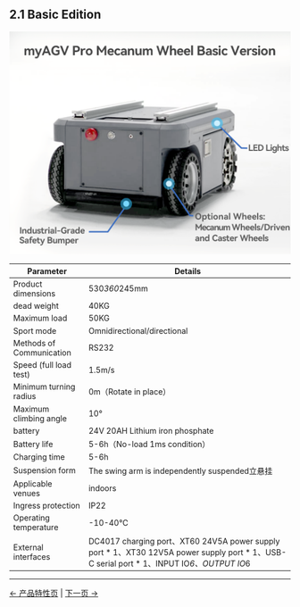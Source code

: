 ## 2.1 Basic Edition
![](../resources/2-ProductFeature/2.1/MyAGVProBasic.png) 

| Parameter                | Details                                                                                                                             |
|--------------------------|-------------------------------------------------------------------------------------------------------------------------------------|
| Product dimensions       | 530*360*245mm                                                                                                                       |
| dead weight              | 40KG                                                                                                                                |
| Maximum load             | 50KG                                                                                                                                |
| Sport mode               | Omnidirectional/directional                                                                                                         |
| Methods of Communication | RS232                                                                                                                               |
| Speed (full load test)   | 1.5m/s                                                                                                                              |
| Minimum turning radius   | 0m（Rotate in place）                                                                                                                 |
| Maximum climbing angle   | 10°                                                                                                                                 |
| battery	                 | 24V 20AH Lithium iron phosphate                                                                                                     |
| Battery life             | 5-6h（No-load 1ms condition）                                                                                                         |
| Charging time            | 5-6h                                                                                                                                |
| Suspension form          | The swing arm is independently suspended⽴悬挂                                                                                         |
| Applicable venues        | indoors                                                                                                                             |
| Ingress protection       | IP22                                                                                                                                |
| Operating temperature    | -10-40℃                                                                                                                             |
| External interfaces      | DC4017 charging port、XT60 24V5A power supply port * 1、XT30 12V5A power supply port * 1、USB-C serial port * 1、INPUT IO*6、OUTPUT IO*6 |
---

[← 产品特性页](/README.md) | [下一页 →](./2.2-VisualNavigationEdition.md)
